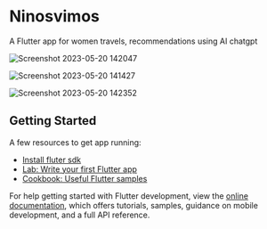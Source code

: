 # Ninosvimos

A Flutter app for women travels, recommendations using AI chatgpt

![Screenshot 2023-05-20 142047](https://github.com/fedesenmartin/ninosvimos/assets/17075982/194092ca-4907-456a-9d7f-ca5bea8aadf6)

![Screenshot 2023-05-20 141427](https://github.com/fedesenmartin/ninosvimos/assets/17075982/4a935859-51e4-4280-91f0-3a10581153bd)

![Screenshot 2023-05-20 142352](https://github.com/fedesenmartin/ninosvimos/assets/17075982/4f084cc0-ee6a-408f-892c-a0bdd235e4a2)


## Getting Started


A few resources to get app running:
- [Install fluter sdk](https://docs.flutter.dev/get-started/install)
- [Lab: Write your first Flutter app](https://docs.flutter.dev/get-started/codelab)
- [Cookbook: Useful Flutter samples](https://docs.flutter.dev/cookbook)

For help getting started with Flutter development, view the
[online documentation](https://docs.flutter.dev/), which offers tutorials,
samples, guidance on mobile development, and a full API reference.
